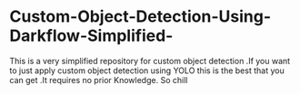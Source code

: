 # Custom-Object-Detection-Using-Darkflow-Simplified-
This is a very simplified repository for custom object detection .If you want to just apply custom object detection using YOLO this is the best that you can get .It requires no prior Knowledge. So chill 
